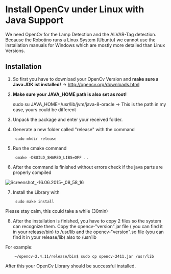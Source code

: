 # Install OpenCv under Linux with Java Support

We need OpenCv for the Lamp Detection and the ALVAR-Tag detection. Because the Robotino runs a Linux System (Ubuntu) we cannot use the installation manuals for Windows which are mostly more detailed than Linux Versions.

## Installation

1) So first you have to download your OpenCv Version and **make sure a Java JDK ist installed!**
-> http://opencv.org/downloads.html

2) **Make sure your JAVA_HOME path is also set as root!**
		

	sudo su 
JAVA_HOME=/usr/lib/jvm/java-8-oracle 
	-> This is the path in my case, yours could be different


3) Unpack the package and enter your received folder.

4) Generate a new folder called "release" with the command

		sudo mkdir release
5) Run the cmake command

		cmake -DBUILD_SHARED_LIBS=OFF ..
6) After the command is finished without errors check if the java parts are properly compiled

![Screenshot_-_16.06.2015_-_08_58_16](https://gitlab.com/solidus/hefei/uploads/0211be0f91a8adda38a101ed34bb9811/Screenshot_-_16.06.2015_-_08_58_16.png)

7) Install the Library with 

		sudo make install
Please stay calm, this could take a while (30min)

8) After the installation is finished, you have to copy 2 files so the system can recognize them.
Copy the opencv-"version".jar file ( you can find it in your release/bin) to /usr/lib
and the opencv-"version".so file (you can find it in your release/lib) also to /usr/lib

For example:
		
		~/opencv-2.4.11/release/bin$ sudo cp opencv-2411.jar /usr/lib
		
After this your OpenCv Library should be successful installed.



